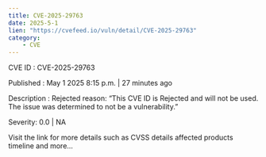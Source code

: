 ```yaml
---
title: CVE-2025-29763
date: 2025-5-1
lien: "https://cvefeed.io/vuln/detail/CVE-2025-29763"
category:
    - CVE
---
```


CVE ID : CVE-2025-29763

Published :  May 1
2025
8:15 p.m. | 27 minutes ago

Description : Rejected reason: “This CVE ID is Rejected and will not be used.  The issue was determined to not be a vulnerability.”

Severity: 0.0 | NA

Visit the link for more details
such as CVSS details
affected products
timeline
and more...
